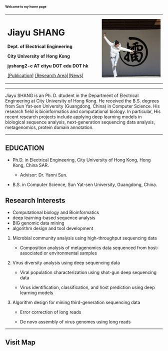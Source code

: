 ### <font size=1>Welcome to my home page </font>
<div>
<table border="0">
  <tr>
    <td width="60%">
      <h1>Jiayu SHANG</h1>
      <p><b>Dept. of Electrical Engineering</b></p>
      <p><b>City University of Hong Kong</b></p>
      <p><b>jyshang2-c AT cityu DOT edu DOT hk</b></p>
       <p><a href="/publication.html">[Publication]</a> <a href="/research_area.html">[Research Area]</a><a href="/News1.html">[News]</a></p>
    </td>
    <td width="40%">
      <img src="imgs/jyshang.jpg" width="150%">
    </td>  
  </tr>
</table>
</div>




---

Jiayu SHANG is an Ph. D. dtudent in the Department of Electrical Engineering at City University of Hong Kong.  He received the B.S. degrees from Sun Yat-sen University (Guangdong, China) in Computer Science. His research field is bioinformatics and computational biology. In particular, His recent research projects include applying deep learning models in biological sequence analysis, next-generation sequencing data analysis, metagenomics, protein domain annotation.

---
## EDUCATION

- Ph.D. in Electrical Engineering, City University of Hong Kong, Hong Kong, China SAR.
  - Advisor: Dr. Yanni Sun.

- B.S. in Computer Science, Sun Yat-sen University, Guangdong, China.

## Research Interests

- Computational biology and Bioinformatics
- deep learning-based sequence analysis
- BIG genomic data mining
- algorithm design and tool development

1. Microbial community analysis using high-throughput sequencing data
   - Composition analysis of metagenomics data sequenced from host-associated or environmental samples

2. Virus diversity analysis using deep sequencing data

   - Viral population characterization using shot-gun deep sequencing data

   - Virus identification, classification, and host prediction using deep learning models

4. Algorithm design for mining third-generation sequencing data

   - Error correction of long reads

   - De novo assembly of virus genomes using long reads

---
## Visit Map

<script type="text/javascript" id="clustrmaps" src="//clustrmaps.com/map_v2.js?d=QqWiqtgpvhS5l2vUR-NBmZiV5sSdT6Hqfp8yYaFtTlY&cl=ffffff&w=a"></script>
